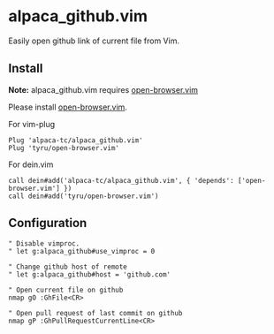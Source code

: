 # alpaca_github.vim

Easily open github link of current file from Vim.

## Install

**Note:** alpaca\_github.vim requires [open-browser.vim](https://github.com/tyru/open-browser.vim)

Please install [open-browser.vim](https://github.com/tyru/open-browser.vim).

For vim-plug

```viml
Plug 'alpaca-tc/alpaca_github.vim'
Plug 'tyru/open-browser.vim'
```

For dein.vim

```viml
call dein#add('alpaca-tc/alpaca_github.vim', { 'depends': ['open-browser.vim'] })
call dein#add('tyru/open-browser.vim')
```

## Configuration

```vim
" Disable vimproc.
" let g:alpaca_github#use_vimproc = 0

" Change github host of remote
" let g:alpaca_github#host = 'github.com'

" Open current file on github
nmap gO :GhFile<CR>

" Open pull request of last commit on github
nmap gP :GhPullRequestCurrentLine<CR>
```
